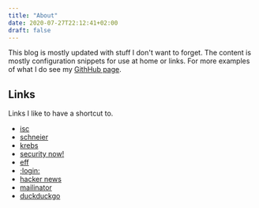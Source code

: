 ```yaml
---
title: "About"
date: 2020-07-27T22:12:41+02:00
draft: false
---
```


This blog is mostly updated with stuff I don't want to forget. The content is mostly configuration snippets for use at home or links. For more examples of what I do see my [GithHub page](https://github.com/aheimsbakk/).


## Links

Links I like to have a shortcut to.

* [isc](https://isc.sans.edu/)
* [schneier](https://www.schneier.com/)
* [krebs](http://krebsonsecurity.com/)
* [security now!](https://www.grc.com/securitynow.htm)
* [eff](https://www.eff.org/)
* [;login:](https://www.usenix.org/publications/login)
* [hacker news](https://news.ycombinator.com/)
* [mailinator](https://mailinator.com/)
* [duckduckgo](https://duckduckgo.com/)

<!---
# vim: set spell spelllang=en:
-->

